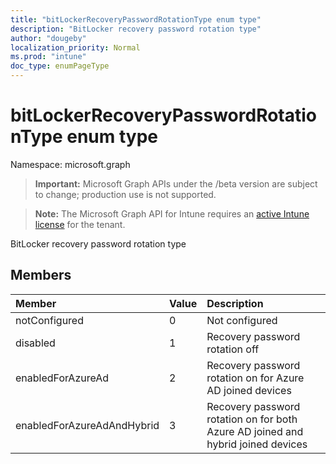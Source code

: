 ```yaml
---
title: "bitLockerRecoveryPasswordRotationType enum type"
description: "BitLocker recovery password rotation type"
author: "dougeby"
localization_priority: Normal
ms.prod: "intune"
doc_type: enumPageType
---
```


# bitLockerRecoveryPasswordRotationType enum type

Namespace: microsoft.graph

> **Important:** Microsoft Graph APIs under the /beta version are subject to change; production use is not supported.

> **Note:** The Microsoft Graph API for Intune requires an [active Intune license](https://go.microsoft.com/fwlink/?linkid=839381) for the tenant.

BitLocker recovery password rotation type

## Members
|Member|Value|Description|
|:---|:---|:---|
|notConfigured|0|Not configured|
|disabled|1|Recovery password rotation off|
|enabledForAzureAd|2|Recovery password rotation on for Azure AD joined devices|
|enabledForAzureAdAndHybrid|3|Recovery password rotation on for both Azure AD joined and hybrid joined devices|







